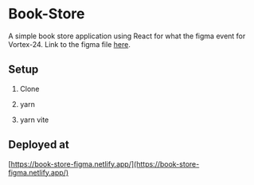 # Book-Store

A simple book store application using React for what the figma event for Vortex-24. Link to the figma file [here](https://www.figma.com/file/nvSaP0c3Ong0cngqfjOJhe/Untitled-(Copy)?type=design&node-id=0%3A1&mode=design&t=equjIprqpNNTygGB-1).

## Setup

1. Clone

2. yarn

3. yarn vite


## Deployed at

[https://book-store-figma.netlify.app/](https://book-store-figma.netlify.app/)